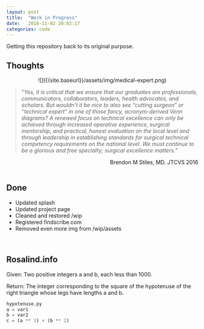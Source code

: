 ```yaml
---
layout: post
title:  "Work in Progress"
date:   2016-11-02 20:02:17
categories: code
---
```


Getting this repository back to its original purpose.

## Thoughts
<div style="text-align:center;" markdown="1">
![]({{site.baseurl}}/assets/img/medical-expert.png)
</div>

>"*Yes, it is critical that we ensure that our graduates are professionals, communicators, collaborators, leaders, health advocates, and scholars. But wouldn’t it be nice to also see “cutting surgeon” or “technical expert” in one of those fancy, acronym-derived Venn diagrams? A renewed focus on technical excellence can only be achieved through increased operative experience, surgical mentorship, and practical, honest evaluation on the local level and through leadership in establishing standards for surgical technical competency requirements on the national level. We must continue to be a glorious and free specialty; surgical excellence matters.*"

<div style="text-align:right;">Brendon M Stiles, MD. JTCVS 2016</div>

<br>

## Done

* Updated splash
* Updated project page
* Cleaned and restored /wip
* Registered findscribe.com
* Removed even more img from /wip/assets

<br>

## Rosalind.info

Given: Two positive integers a and b, each less than 1000.

Return: The integer corresponding to the square of the hypotenuse of the right triangle whose legs have lengths a and b.

```python
hypotenuse.py
a = var1
b = var2
c = (a ** 2) + (b ** 2)
```
